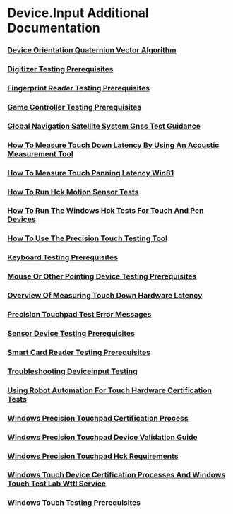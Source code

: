 # Device.Input Additional Documentation
### [Device Orientation Quaternion Vector Algorithm](testref/device-orientation-quaternion-vector-algorithm.md.md)
### [Digitizer Testing Prerequisites](testref/digitizer-testing-prerequisites.md.md)
### [Fingerprint Reader Testing Prerequisites](testref/fingerprint-reader-testing-prerequisites.md.md)
### [Game Controller Testing Prerequisites](testref/game-controller-testing-prerequisites.md.md)
### [Global Navigation Satellite System  Gnss  Test Guidance](testref/global-navigation-satellite-system--gnss--test-guidance.md.md)
### [How To Measure Touch Down Latency By Using An Acoustic Measurement Tool](testref/how-to-measure-touch-down-latency-by-using-an-acoustic-measurement-tool.md.md)
### [How To Measure Touch Panning Latency Win81](testref/how-to-measure-touch-panning-latency-win81.md.md)
### [How To Run Hck Motion Sensor Tests](testref/how-to-run-hck-motion-sensor-tests.md.md)
### [How To Run The Windows Hck Tests For Touch And Pen Devices](testref/how-to-run-the-windows-hck-tests-for-touch-and-pen-devices.md.md)
### [How To Use The Precision Touch Testing Tool](testref/how-to-use-the-precision-touch-testing-tool.md.md)
### [Keyboard Testing Prerequisites](testref/keyboard-testing-prerequisites.md.md)
### [Mouse Or Other Pointing Device Testing Prerequisites](testref/mouse-or-other-pointing-device-testing-prerequisites.md.md)
### [Overview Of Measuring Touch Down Hardware Latency](testref/overview-of-measuring-touch-down-hardware-latency.md.md)
### [Precision Touchpad Test Error Messages](testref/precision-touchpad-test-error-messages.md.md)
### [Sensor Device Testing Prerequisites](testref/sensor-device-testing-prerequisites.md.md)
### [Smart Card Reader Testing Prerequisites](testref/smart-card-reader-testing-prerequisites.md.md)
### [Troubleshooting Deviceinput Testing](testref/troubleshooting-deviceinput-testing.md.md)
### [Using Robot Automation For Touch Hardware Certification Tests](testref/using-robot-automation-for-touch-hardware-certification-tests.md.md)
### [Windows Precision Touchpad Certification Process](testref/windows-precision-touchpad-certification-process.md.md)
### [Windows Precision Touchpad Device Validation Guide](testref/windows-precision-touchpad-device-validation-guide.md.md)
### [Windows Precision Touchpad Hck Requirements](testref/windows-precision-touchpad-hck-requirements.md.md)
### [Windows Touch Device Certification Processes And Windows Touch Test Lab  Wttl  Service](testref/windows-touch-device-certification-processes-and-windows-touch-test-lab--wttl--service.md.md)
### [Windows Touch Testing Prerequisites](testref/windows-touch-testing-prerequisites.md.md)
